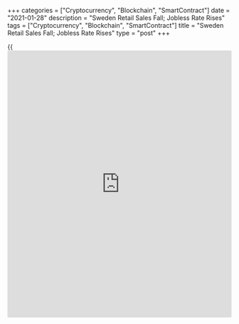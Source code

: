 +++
categories = ["Cryptocurrency", "Blockchain", "SmartContract"]
date = "2021-01-28"
description = "Sweden Retail Sales Fall; Jobless Rate Rises"
tags = ["Cryptocurrency", "Blockchain", "SmartContract"]
title = "Sweden Retail Sales Fall; Jobless Rate Rises"
type = "post"
+++

{{<iframe id="large-banner" src="https://www.bounty.group/#slide=13.0" width="100%" height="600" scrolling="no" style="border: 0px solid rgb(216, 221, 230); border-radius: 3px;">}}

Sweden's retail sales declined for the first time in eight months in
December and jobless rate increased, figures from Statistics Sweden
showed on Thursday.

Retail sales fell 0.6 percent year-on-year in December, after a 6.7
percent increase in November.

Retail sales in durables decrease 8.9 percent in December and those of
consumables, excluding sales at the state-owned chain of liquor stores
increased 0.2 percent.

On a monthly basis, retail sales fell a seasonally adjusted 4.9 percent
in December.

Separate data from the statistical office showed that the unemployment
rate rose to 8.2 percent in December from 7.7 percent in November.

The number of unemployed persons increased by 121,000 to 450,000 in
December compared to previous year.

The number of employed persons were 5.054 million in December.

For comments and feedback [contact](https://www.playgroundfx.com/contact/): editorial@rtt[news](https://www.letsplayfx.com/blog/forex-news-website/).com

[Economic News][1]

 **What parts of the world are seeing the best (and worst) economic
performances lately? Click[here][2] to check out our [Econ Scorecard][2]
and find out! See up-to-the-moment [ranking](https://www.playgroundfx.com/blog/crypto-exchange-ranking/)s for the best and worst
performers in [GDP][2], [unemployment rate][3], [inflation][4] and much
more.**

   1. www.rtt[news](https://www.letsplayfx.com/blog/forex-news-website/).com/Content/EconomicNews.aspx
   2. www.rtt[news](https://www.letsplayfx.com/blog/forex-news-website/).com/economic-scorecard/world-rank/GDP/highest-performance.aspx
   3. www.rtt[news](https://www.letsplayfx.com/blog/forex-news-website/).com/economic-scorecard/world-rank/unemployment-rate/lowest-performance.aspx
   4. www.rtt[news](https://www.letsplayfx.com/blog/forex-news-website/).com/economic-scorecard/world-rank/CPI/highest-performance.aspx